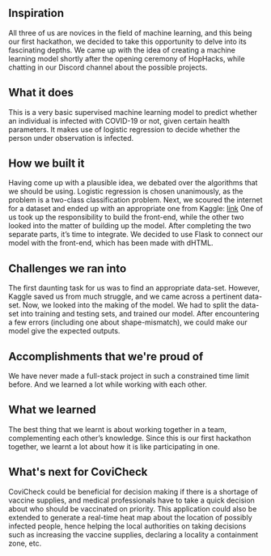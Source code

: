 ## Inspiration
All three of us are novices in the field of machine learning, and this being our first hackathon, we decided to take this opportunity to delve into its fascinating depths. We came up with the idea of creating a machine learning model shortly after the opening ceremony of HopHacks, while chatting in our Discord channel about the possible projects. 
 
## What it does
This is a very basic supervised machine learning model to predict whether an individual is infected with COVID-19 or not, given certain health parameters. It makes use of logistic regression to decide whether the person under observation is infected.

## How we built it
Having come up with a plausible idea, we debated over the algorithms that we should be using. Logistic regression is chosen unanimously, as the problem is a two-class classification problem. 
Next, we scoured the internet for a dataset and ended up with an appropriate one from Kaggle: [link]( https://www.kaggle.com/hemanthhari/symptoms-and-covid-presence)
One of us took up the responsibility to build the front-end, while the other two looked into the matter of building up the model. 
After completing the two separate parts, it’s time to integrate. We decided to use Flask to connect our model with the front-end, which has been made with dHTML. 

## Challenges we ran into
The first daunting task for us was to find an appropriate data-set. However, Kaggle saved us from much struggle, and we came across a pertinent data-set. 
Now, we looked into the making of the model. We had to split the data-set into training and testing sets, and trained our model. After encountering a few errors (including one about shape-mismatch), we could make our model give the expected outputs.  

## Accomplishments that we're proud of
We have never made a full-stack project in such a constrained time limit before. And we learned a lot while working with each other.

## What we learned
The best thing that we learnt is about working together in a team, complementing each other’s knowledge. Since this is our first hackathon together, we learnt a lot about how it is like participating in one. 

## What's next for CoviCheck
CoviCheck could be beneficial for decision making if there is a shortage of vaccine supplies, and medical professionals have to take a quick decision about who should be vaccinated on priority. This application could also be extended to generate a real-time heat map about the location of possibly infected people, hence helping the local authorities on taking decisions such as increasing the vaccine supplies, declaring a locality a containment zone, etc. 
